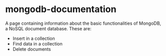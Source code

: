 # mongodb-documentation

A page containing information about the basic functionalities of MongoDB, a NoSQL document database. These are:

- Insert in a collection
- Find data in a collection
- Delete documents

